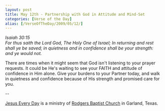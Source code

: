 ```yaml
---
layout: post
title: May 12th - Partnership with God in Attitude and Mind-Set
categories: [Verse of the Day]
alias: [/VerseOfTheDay/2009/05/12/]
---
```


_Isaiah 30:15  
For thus saith the Lord God, The Holy One of Israel; In returning
and rest shall ye be saved; in quietness and in confidence shall be
your strength: and ye would not._

There are times when it might seem that God isn't listening to your
prayer requests. It could be He's waiting to see your FAITH and
attitude of confidence in Him alone. Give your burdens to your
Partner today, and walk in quietness and confidence because of His
strength and promised care for you.

 --

<a href=http://jesuseveryday.net>Jesus Every Day</a> is a ministry of <a href=http://rodgersbaptist.net>Rodgers Baptist Church</a> in Garland, Texas.
